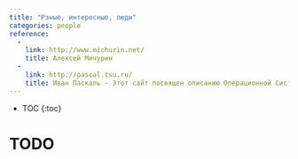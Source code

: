 ```yaml
---
title: "Рзные, интересные, люди"
categories: people
reference:
  -
    link: http://www.michurin.net/
    title: Алексей Мичурин
  -
    link: http://pascal.tsu.ru/
    title: Иван Паскаль - Этот сайт посвящен описанию Операционной Системы FreeBSD (одна из разновидностей Unix). 
---
```


* TOC 
{:toc}

# TODO